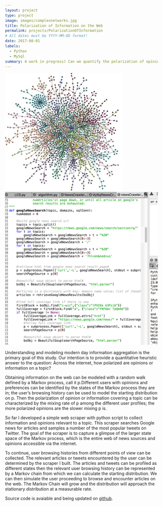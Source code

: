 ```yaml
---
layout: project
type: project
image: images/complexnetworks.jpg
title: Polarization of Information on the Web
permalink: projects/PolarizationOfInformation
# All dates must be YYYY-MM-DD format!
date: 2017-08-01
labels:
  - Python
  - MySql
summary: A work in progress) Can we quantify the polarization of opinions and information surrounding a topic on the web?
---
```


<div class="ui small rounded images">
  <img class="ui image" src="../images/complexnetworks.jpg">
  <img class="ui image" src="../images/sourcecode.png">
</div>

Understanding and modeling modern day information aggregation is the primary goal of this study. Our intention is to provide a quantitative heuristic answer to the question:  Across the internet, how polarized are opinions or information on a topic?

Obtaining information on the web can be modeled with a random walk defined by a Markov process, call it p.Different users with opinions and preferences can be identified by the states of the Markov process they are in; the user’s browsing history can be used to model the starting distribution on p.  Then the polarization of opinion or information covering a topic can be characterized by the mixing rate of p among the different user profiles; the more polarized opinions are the slower mixing p is.

So far I developed a simple web scraper with python script to collect information and opinions relevant to a topic.  This scraper searches Google news for articles and samples a number of the most popular tweets on Twitter.  The goal of the scraper is to capture a glimpse of the larger state space of the Markov process, which is the entire web of news sources and opinions accessible via the internet.

To continue, user browsing histories from different points of view can be collected.  The relevant articles or tweets encountered by the user can be determined by the scraper I built.  The articles and tweets can be profiled as different states then the relevant user browsing history can be represented by a Markov chain from which we can calculate the starting distribution. We can then simulate the user proceeding to browse and encounter articles on the web.  The Markov Chain will grow and the distribution will approach the stationary distribution at a measurable rate.


Source code is avaiable and being updated on [github](https://github.com/dickensc/PolarizationOfInformation).



